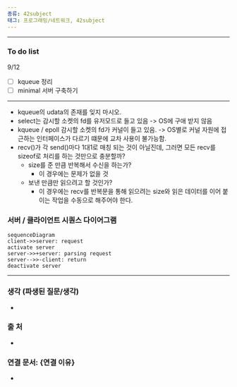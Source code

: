 ```yaml
---
종류: 42subject
태그: 프로그래밍/네트워크, 42subject
---
```

----
### To do list
9/12
- [ ] kqueue 정리
- [ ] minimal 서버 구축하기

----
- kqueue의 udata의 존재를 잊지 마시오.
- select는 감시할 소켓의 fd를 유저모드로 들고 있음 -> OS에 구애 받지 않음
- kqueue / epoll 감시할 소켓의 fd가 커널이 들고 있음. -> OS별로 커널 자원에 접근하는 인터페이스가 다르기 떄문에 교차 사용이 불가능함.
- recv()가 각 send()마다 1대1로 매칭 되는 것이 아닐진데, 그러면 모든 recv를 sizeof로 처리를 하는 것만으로 충분할까?
	- size를 준 만큼 반복해서 수신을 하는가?
		- 이 경우에는 문제가 없을 것
	- 보낸 만큼만 읽으려고 할 것인가?
		- 이 경우에는 recv를 반복문을 통해 읽으려는 size와 읽은 데이터를 이어 붙이는 작업을 수동으로 해주어야 한다.
### 서버 / 클라이언트 시퀀스  다이어그램
```mermaid
sequenceDiagram
client->>server: request
activate server
server->>+server: parsing request
server-->>-client: return
deactivate server
```

---

### 생각 (파생된 질문/생각)
- 
### 출 처
- 
### 연결 문서: {연결 이유}
- 